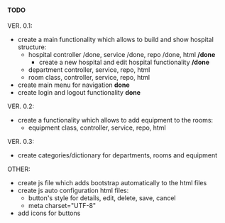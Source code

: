 #### TODO

VER. 0.1:
* create a main functionality which allows to build and show hospital structure:
    * hospital controller /done, service /done, repo /done, html **/done**  
        * create a new hospital and edit hospital functionality **/done**  
    * department controller, service, repo, html  
    * room class, controller, service, repo, html  
* create main menu for navigation **done**
* create login and logout functionality **done**  

VER. 0.2:
* create a functionality which allows to add equipment to the rooms:  
    * equipment class, controller, service, repo, html  

VER. 0.3:
* create categories/dictionary for departments, rooms and equipment  

OTHER:
* create js file which adds bootstrap automatically to the html files  
* create js auto configuration html files: 
    * button's style for details, edit, delete, save, cancel 
    * meta charset="UTF-8"  
* add icons for buttons  
